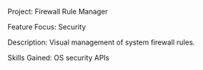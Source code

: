 Project: Firewall Rule Manager 

Feature Focus: Security

Description: Visual management of system firewall rules. 

Skills Gained: OS security APIs 